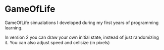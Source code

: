 # GameOfLife
GameOfLife simualations I developed during my first years of programming learning.

In version 2 you can draw your own initial state, instead of just randomizing it. You can also adjust speed and cellsize (in pixels)
